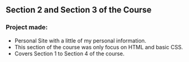 ## Section 2 and Section 3 of the Course

### Project made:
* Personal Site with a little of my personal information.
* This section of the course was only focus on HTML and basic CSS.
* Covers Section 1 to Section 4 of the course.